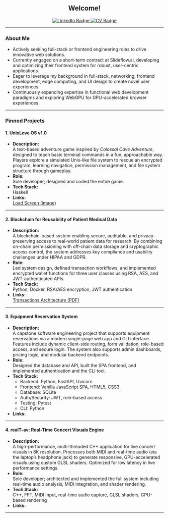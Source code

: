 <!--
**graham-livingston/graham-livingston** is a ✨ _special_ ✨ repository because its `README.md` (this file) appears on your GitHub profile.
testing
Here are some ideas to get you started:

- 🔭 I’m currently working on ...
- 🌱 I’m currently learning ...
- 👯 I’m looking to collaborate on ...
- 🤔 I’m looking for help with ...
- 💬 Ask me about ...
- 📫 How to reach me: ...
- 😄 Pronouns: ...
- ⚡ Fun fact: ...
-->

<div id="header" align="center">
  <h2>Welcome!</h2>
</div>

<div id="badges" align="center">
  <a href="https://www.linkedin.com/in/graham-livingston" target="_blank">
    <img src="https://img.shields.io/badge/LinkedIn-blue?style=for-the-badge&logo=linkedin&logoColor=white" alt="LinkedIn Badge"/>
  </a>
  <!-- <a href="https://www.grahamlivingston.com" target="_blank">
    <img src="https://img.shields.io/badge/Portfolio-Website-green?style=for-the-badge&logo=google-chrome&logoColor=white" alt="Portfolio Badge"/>
  </a> -->
  <a href="https://www.grahamlivingston.com/cv.pdf" target="_blank">
    <img src="https://img.shields.io/badge/CV-Download-orange?style=for-the-badge&logo=adobe-acrobat-reader&logoColor=white" alt="CV Badge"/>
  </a>
</div>

---

### About Me
- Actively seeking full-stack or frontend engineering roles to drive innovative web solutions.
- Currently engaged on a short-term contract at Slideflow.ai, developing and optimizing their frontend system for robust, user-centric applications.
- Eager to leverage my background in full-stack, networking, frontend development, edge computing, and UI design to create novel user experiences.
- Continuously expanding expertise in functional web development paradigms and exploring WebGPU for GPU-accelerated browser experiences.

<!-- - 👯 I’m looking to collaborate on [Type of Projects].
- 🤔 I’m looking for help with [Specific Challenges].
- 💬 Ask me about [Topics of Expertise].
- 📫 How to reach me: [Your Email or Other Contact Info].
- 😄 Pronouns: [Your Pronouns].
- ⚡ Fun fact: [Something Interesting About You]. -->


---

### Pinned Projects

#### 1. UnixLove OS v1.0
- **Description:**  
  A text-based adventure game inspired by *Colossal Cave Adventure*, designed to teach basic terminal commands in a fun, approachable way. Players explore a simulated Unix-like file system to rescue an encrypted program, learning navigation, permission management, and file system structure through gameplay.
- **Role:**  
  Sole developer; designed and coded the entire game.
- **Tech Stack:**  
  Haskell
- **Links:**  
  [Load Screen (image)](./loadScreen.jpg)

---

#### 2. Blockchain for Reusability of Patient Medical Data
- **Description:**  
  A blockchain-based system enabling secure, auditable, and privacy-preserving access to real-world patient data for research. By combining on-chain permissioning with off-chain data storage and cryptographic access control, the system addresses key compliance and usability challenges under HIPAA and GDPR.
- **Role:**  
  Led system design, defined transaction workflows, and implemented encrypted wallet functions for three user classes using RSA, AES, and JWT-authenticated APIs.
- **Tech Stack:**  
  Python, Docker, RSA/AES encryption, JWT authentication
- **Links:**  
  [Transactions Architecture (PDF)](./cryptographic_explainer.pdf)

---

#### 3. Equipment Reservation System
- **Description:**  
  A capstone software engineering project that supports equipment reservations via a modern single-page web app and CLI interface. Features include dynamic client-side routing, form validation, role-based access, and secure login. The system also supports admin dashboards, pricing logic, and modular backend endpoints.
- **Role:**  
  Designed the database and API, built the SPA frontend, and implemented authentication and the CLI tool.
- **Tech Stack:**  
  - Backend: Python, FastAPI, Uvicorn  
  - Frontend: Vanilla JavaScript SPA, HTML5, CSS3  
  - Database: SQLite  
  - Auth/Security: JWT, role-based access  
  - Testing: Pytest  
  - CLI: Python
- **Links:**  
  <!-- _[Live Demo / Technical Report – TBD]_ -->

---

#### 4. realT-av: Real-Time Concert Visuals Engine
- **Description:**  
  A high-performance, multi-threaded C++ application for live concert visuals in 8K resolution. Processes both MIDI and real-time audio (via the laptop’s headphone jack) to generate responsive, GPU-accelerated visuals using custom GLSL shaders. Optimized for low latency in live performance settings.
- **Role:**  
  Sole developer; architected and implemented the full system including real-time audio analysis, MIDI integration, and shader rendering.
- **Tech Stack:**  
  C++, FFT, MIDI input, real-time audio capture, GLSL shaders, GPU-based rendering
- **Links:**  
  <!-- _[Live Performance Video / Shader Gallery – TBD]_ -->

---

<!-- ### Languages & Tools
[![Top Langs](https://github-readme-stats.vercel.app/api/top-langs/?username=graham-livingston&layout=compact&theme=dark)](https://github.com/anuraghazra/github-readme-stats)

---

### GitHub Stats
[![GitHub Streak](http://github-readme-streak-stats.herokuapp.com?user=graham-livingston&theme=dark&background=000000)](https://git.io/streak-stats) -->
